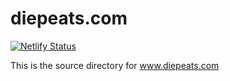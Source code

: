 # diepeats.com
[![Netlify Status](https://api.netlify.com/api/v1/badges/f159ea42-eca1-4587-92c3-c6968cad9958/deploy-status)](https://app.netlify.com/sites/modest-wright-231db0/deploys)

This is the source directory for www.diepeats.com

